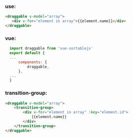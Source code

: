 ### use:
``` html
<draggable v-model="array">
   <div v-for="element in array">{{element.name}}</div>
</draggable>
```
### vue:
``` js
  import draggable from 'vue-sortablejs'
  export default {
  ...
      components: {
          draggable,
      },
  ...
  }
```

### transition-group:
``` html
<draggable v-model="array">
    <transition-group>
        <div v-for="element in array" :key="element.id">
            {{element.name}}
        </div>
    </transition-group>
</draggable>
```